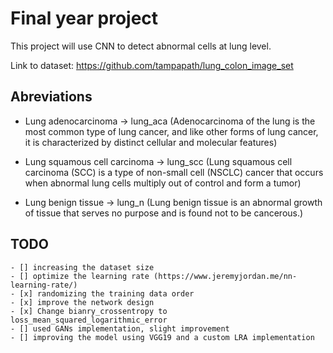 # Final year project
This project will use CNN to detect abnormal cells at lung level.

Link to dataset: https://github.com/tampapath/lung_colon_image_set

## Abreviations
    
* Lung adenocarcinoma -> lung_aca (Adenocarcinoma of the lung is the most common type of lung cancer, and like other forms of lung cancer, it is characterized by distinct cellular and molecular features)

* Lung squamous cell carcinoma -> lung_scc (Lung squamous cell carcinoma (SCC) is a type of non-small cell (NSCLC) cancer that occurs when abnormal lung cells multiply out of control and form a tumor)

* Lung benign tissue -> lung_n (Lung benign tissue is an abnormal growth of tissue that serves no purpose and is found not to be cancerous.)

## TODO
 
    - [] increasing the dataset size
    - [] optimize the learning rate (https://www.jeremyjordan.me/nn-learning-rate/)
    - [x] randomizing the training data order
    - [x] improve the network design
    - [x] Change bianry_crossentropy to loss_mean_squared_logarithmic_error
    - [] used GANs implementation, slight improvement
    - [] improving the model using VGG19 and a custom LRA implementation
